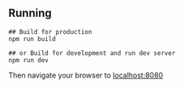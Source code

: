 ## Running
```
## Build for production
npm run build

## or Build for development and run dev server
npm run dev
```
Then navigate your browser to [localhost:8080](http://localhost:8080)